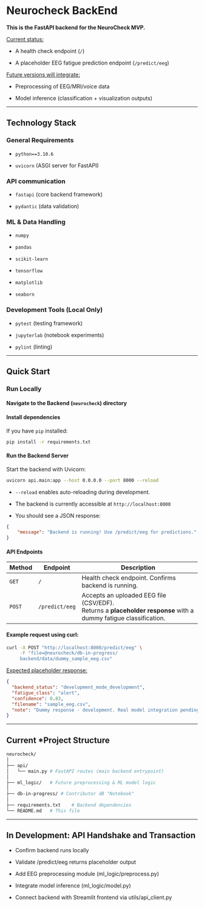 # Neurocheck BackEnd

<b>This is the **FastAPI backend** for the NeuroCheck MVP.</b>

<u>Current status:</u>

- A health check endpoint (`/`)

- A placeholder EEG fatigue prediction endpoint (`/predict/eeg`)


<u>Future versions will integrate:</u>

- Preprocessing of EEG/MRI/voice data

- Model inference (classification + visualization outputs)

---

## Technology Stack

### General Requirements

- `python==3.10.6`

- `uvicorn`  (ASGI server for FastAPI)

### API communication

- `fastapi` (core backend framework)

- `pydantic` (data validation)

### ML & Data Handling

- `numpy`

- `pandas`

- `scikit-learn`

- `tensorflow`

- `matplotlib`

- `seaborn`

### Development Tools (Local Only)

- `pytest` (testing framework)

- `jupyterlab` (notebook experiments)

- `pylint` (linting)

---

## Quick Start

### Run Locally

#### Navigate to the Backend (`neurocheck`) directory

#### Install dependencies

If you have `pip` installed:

```bash
pip install -r requirements.txt
```

#### Run the Backend Server

Start the backend with Uvicorn:

```bash
uvicorn api.main:app --host 0.0.0.0 --port 8000 --reload
```

- `--reload` enables auto-reloading during development.

- The backend is currently accessible at `http://localhost:8000`


- You should see a JSON response:
```json
{
    "message": "Backend is running! Use /predict/eeg for predictions."
}
```

#### API Endpoints

 Method | Endpoint       | Description                                                                                                     |
| ------ | -------------- | --------------------------------------------------------------------------------------------------------------- |
| `GET`  | `/`            | Health check endpoint. Confirms backend is running.                                                             |
| `POST` | `/predict/eeg` | Accepts an uploaded EEG file (CSV/EDF). <br> Returns a **placeholder response** with a dummy fatigue classification. |

#### Example request using curl:

```bash
curl -X POST "http://localhost:8000/predict/eeg" \
     -F "file=@neurocheck/db-in-progress/
     backend/data/dummy_sample_eeg.csv"
```

<u>Expected placeholder response:</u>
```json
{
  "backend_status": "development_mode_development",
  "fatigue_class": "alert",
  "confidence": 0.83,
  "filename": "sample_eeg.csv",
  "note": "Dummy response - development. Real model integration pending."
}
```

---

## Current *Project Structure

```bash
neurocheck/
│
├── api/
│   └── main.py # FastAPI routes (main backend entrypoint)
│
├── ml_logic/   # Future preprocessing & ML model logic
│
├── db-in-progress/ # Contributor dB "Notebook"
│
├── requirements.txt    # Backend dependencies
└── README.md   # This file
```

---

## In Development: API Handshake and Transaction

-  Confirm backend runs locally

-  Validate /predict/eeg returns placeholder output

-  Add EEG preprocessing module (ml_logic/preprocess.py)

-  Integrate model inference (ml_logic/model.py)

-  Connect backend with Streamlit frontend via utils/api_client.py
